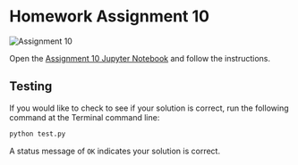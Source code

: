 # Homework Assignment 10

![Assignment 10](https://github.com/PGE311/assignment10-solution/workflows/.github/workflows/main.yml/badge.svg)

Open the [Assignment 10 Jupyter Notebook](assignment10.ipynb) and follow the instructions.

## Testing

If you would like to check to see if your solution is correct, run the following command at the Terminal command line: 

```bash
python test.py
```

A status  message of `OK` indicates your solution is correct.
